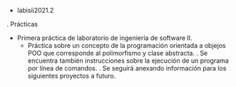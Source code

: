 * labisii2021.2

. Prácticas 
- Primera práctica de laboratorio de ingeniería de software II.
  - Práctica sobre un concepto de la programación orientada a objejos POO que corresponde al polimorfismo y clase abstracta.
  . Se encuentra también instrucciones sobre la ejecución de un programa por línea de comandos.
. Se seguirá anexando información para los siguientes proyectos a futuro.
